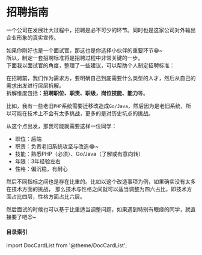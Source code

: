 # 招聘指南

一个公司在发展壮大过程中，招聘是必不可少的环节。同时也是这家公司对外输出企业形象的真实宣传。

如果你刚好也是一个面试官，那这也是你选择小伙伴的重要环节😀~    
所以，制定一套招聘标准将是招聘过程中非常关键的一步。    
下面我以面试官的角度，整理了一些建议，可以帮助个人制定招聘标准：

在招聘前，我们作为需求方，要明确自己到底需要什么类型的人才，然后从自己的需求出发进行层层拆解。   
拆解维度包括：**招聘职位、职责、职级，岗位技能、能力**等。

比如，我有一些老旧`PHP`系统需要迁移改造成`Go/Java`，然后因为是老旧系统，所以可能在技术上不会有太多挑战，更多的是对历史坑点的挑战。

从这个点出发，那我可能就需要这样一位同学：

- 职位：后端
- 职责：负责老旧系统攻坚与改造😂~
- 技能：熟悉PHP（必须）、Go/Java（了解或有意向转）
- 年限：3年经验左右
- 性格：偏沉稳，有耐心

然后不同指标之间也是存在比重的。比如以这个改造事项为例，如果确实没有太多在技术方面的挑战，
那么技术与性格之间就可以适当调整为四六占比，即技术方面占比四层，性格方面占比六层。

然后面试的时候也可以基于比重适当调整问题，如果遇到特别有眼缘的同学，就直接要了吧😍~



#### 目录索引

import DocCardList from '@theme/DocCardList';

<DocCardList />
